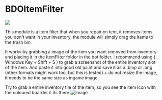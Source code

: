 # BDOItemFilter

![](https://cdn.discordapp.com/attachments/1051867157107048498/1052232702381797507/ezgif.com-gif-maker1.gif)

This module is a item filter that when you repair on tent, it removes items you don't want in your inventory, the module will simply drag the items to the trash bin.

It works by grabbing a image of the item you want removed from inventory and placing it in the ItemFilter folder in the bot folder. 
I recommend using ( Windows Key + Shift + S ) to grab a screenshot of the entire inventory slot of the item. 
And paste it into good old paint and save it as a .bmp or .png (other formats might work too, but this is tested) + do not resize the image, it needs to be the same size as ingame image

Try to grab a entire inventory tile of the item, so you see the item Icon with the coloured boarder if its there
![image](https://github.com/NoPainNullGain/BDOItemFilter/assets/5794831/d1613acb-bc56-4b9c-8a71-f7e25c693ac4)



